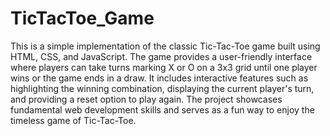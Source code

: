 # TicTacToe_Game
This is a simple implementation of the classic Tic-Tac-Toe game built using HTML, CSS, and JavaScript. The game provides a user-friendly interface where players can take turns marking X or O on a 3x3 grid until one player wins or the game ends in a draw. It includes interactive features such as highlighting the winning combination, displaying the current player's turn, and providing a reset option to play again. The project showcases fundamental web development skills and serves as a fun way to enjoy the timeless game of Tic-Tac-Toe.
